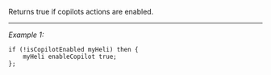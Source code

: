 Returns true if copilots actions are enabled.


---
*Example 1:*
```sqf
if (!isCopilotEnabled myHeli) then {
	myHeli enableCopilot true;
};
```